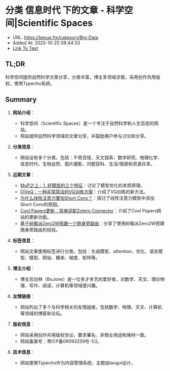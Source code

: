 # 分类 信息时代 下的文章 - 科学空间|Scientific Spaces
- URL: https://kexue.fm/category/Big-Data
- Added At: 2025-10-25 08:44:33
- [Link To Text](2025-10-25-分类-信息时代-下的文章---科学空间-scientific-spaces_raw.md)

## TL;DR
科学空间提供自然科学文章分享，分类丰富，博主多领域涉猎，采用创作共用版权，使用Typecho系统。

## Summary
1. **网站介绍**：
   - 科学空间（Scientific Spaces）是一个专注于自然科学和人生百态的网站。
   - 网站提供自然科学领域的文章分享，并鼓励用户参与讨论和分享。

2. **分类信息**：
   - 网站设有多个分类，包括：千奇百怪、天文探索、数学研究、物理化学、信息时代、生物自然、图片摄影、问题百科、生活/情感和资源共享。

3. **近期文章**：
   - [MuP之上：1. 好模型的三个特征](https://kexue.fm/archives/11340)：讨论了模型优化的本质原理。
   - [DiVeQ：一种非常简洁的VQ训练方案](https://kexue.fm/archives/11328)：介绍了VQ训练的新方法。
   - [为什么线性注意力要加Short Conv？](https://kexue.fm/archives/11320)：探讨了线性注意力模型中添加Short Conv的原因。
   - [Cool Papers更新：简单适配Zotero Connector](https://kexue.fm/archives/11250)：介绍了Cool Papers网站的更新功能。
   - [基于树莓派Zero2W搭建一个随身旁路由](https://kexue.fm/archives/11206)：分享了使用树莓派Zero2W搭建随身旁路由的经验。

4. **标签信息**：
   - 网站文章使用标签进行分类，包括：生成模型、attention、优化、语言模型、模型、网站、概率、梯度、矩阵等。

5. **博主介绍**：
   - 博主苏剑林（BoJone）是一位多才多艺的爱好者，对数学、天文、理论物理、写作、阅读、计算机等领域感兴趣。

6. **友情链接**：
   - 网站列出了多个与科学相关的友情链接，包括数学、物理、天文、计算机等领域的博客和论坛。

7. **版权信息**：
   - 网站采用创作共用版权协议，要求署名、非商业用途和保持一致。
   - 网站备案号：粤ICP备09093259号-1/2。

8. **技术信息**：
   - 网站使用Typecho作为内容管理系统，主题由laogui设计。
